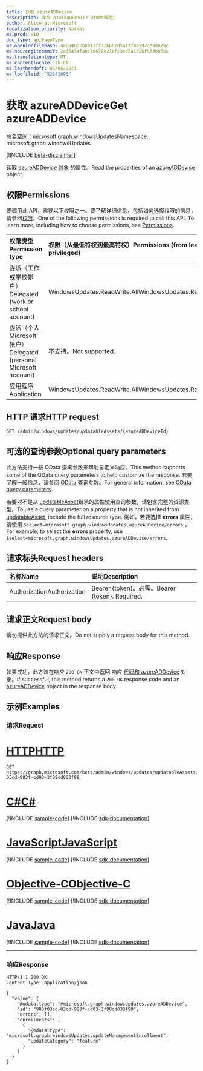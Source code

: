 ```yaml
---
title: 获取 azureADDevice
description: 读取 azureADDevice 对象的属性。
author: Alice-at-Microsoft
localization_priority: Normal
ms.prod: w10
doc_type: apiPageType
ms.openlocfilehash: 480940d2b0b13ff32b002d5a1ff4a5922d9db29c
ms.sourcegitcommit: 2a35434fabc76672e21bfc3ed5a1d28f9f3b66bc
ms.translationtype: MT
ms.contentlocale: zh-CN
ms.lasthandoff: 05/06/2021
ms.locfileid: "52241095"
---
```

# <a name="get-azureaddevice"></a><span data-ttu-id="f8c6f-103">获取 azureADDevice</span><span class="sxs-lookup"><span data-stu-id="f8c6f-103">Get azureADDevice</span></span>
<span data-ttu-id="f8c6f-104">命名空间：microsoft.graph.windowsUpdates</span><span class="sxs-lookup"><span data-stu-id="f8c6f-104">Namespace: microsoft.graph.windowsUpdates</span></span>

[!INCLUDE [beta-disclaimer](../../includes/beta-disclaimer.md)]

<span data-ttu-id="f8c6f-105">读取 [azureADDevice 对象](../resources/windowsupdates-azureaddevice.md) 的属性。</span><span class="sxs-lookup"><span data-stu-id="f8c6f-105">Read the properties of an [azureADDevice](../resources/windowsupdates-azureaddevice.md) object.</span></span>

## <a name="permissions"></a><span data-ttu-id="f8c6f-106">权限</span><span class="sxs-lookup"><span data-stu-id="f8c6f-106">Permissions</span></span>
<span data-ttu-id="f8c6f-p101">要调用此 API，需要以下权限之一。要了解详细信息，包括如何选择权限的信息，请参阅[权限](/graph/permissions-reference)。</span><span class="sxs-lookup"><span data-stu-id="f8c6f-p101">One of the following permissions is required to call this API. To learn more, including how to choose permissions, see [Permissions](/graph/permissions-reference).</span></span>

|<span data-ttu-id="f8c6f-109">权限类型</span><span class="sxs-lookup"><span data-stu-id="f8c6f-109">Permission type</span></span>|<span data-ttu-id="f8c6f-110">权限（从最低特权到最高特权）</span><span class="sxs-lookup"><span data-stu-id="f8c6f-110">Permissions (from least to most privileged)</span></span>|
|:---|:---|
|<span data-ttu-id="f8c6f-111">委派（工作或学校帐户）</span><span class="sxs-lookup"><span data-stu-id="f8c6f-111">Delegated (work or school account)</span></span>|<span data-ttu-id="f8c6f-112">WindowsUpdates.ReadWrite.All</span><span class="sxs-lookup"><span data-stu-id="f8c6f-112">WindowsUpdates.ReadWrite.All</span></span>|
|<span data-ttu-id="f8c6f-113">委派（个人 Microsoft 帐户）</span><span class="sxs-lookup"><span data-stu-id="f8c6f-113">Delegated (personal Microsoft account)</span></span>|<span data-ttu-id="f8c6f-114">不支持。</span><span class="sxs-lookup"><span data-stu-id="f8c6f-114">Not supported.</span></span>|
|<span data-ttu-id="f8c6f-115">应用程序</span><span class="sxs-lookup"><span data-stu-id="f8c6f-115">Application</span></span>|<span data-ttu-id="f8c6f-116">WindowsUpdates.ReadWrite.All</span><span class="sxs-lookup"><span data-stu-id="f8c6f-116">WindowsUpdates.ReadWrite.All</span></span>|

## <a name="http-request"></a><span data-ttu-id="f8c6f-117">HTTP 请求</span><span class="sxs-lookup"><span data-stu-id="f8c6f-117">HTTP request</span></span>

<!-- {
  "blockType": "ignored"
}
-->
``` http
GET /admin/windows/updates/updatableAssets/{azureADDeviceId}
```

## <a name="optional-query-parameters"></a><span data-ttu-id="f8c6f-118">可选的查询参数</span><span class="sxs-lookup"><span data-stu-id="f8c6f-118">Optional query parameters</span></span>
<span data-ttu-id="f8c6f-119">此方法支持一些 OData 查询参数来帮助自定义响应。</span><span class="sxs-lookup"><span data-stu-id="f8c6f-119">This method supports some of the OData query parameters to help customize the response.</span></span> <span data-ttu-id="f8c6f-120">若要了解一般信息，请参阅 [OData 查询参数](/graph/query-parameters)。</span><span class="sxs-lookup"><span data-stu-id="f8c6f-120">For general information, see [OData query parameters](/graph/query-parameters).</span></span>

<span data-ttu-id="f8c6f-121">若要对不是从 [updatableAsset](../resources/windowsupdates-updatableasset.md)继承的属性使用查询参数，请包含完整的资源类型。</span><span class="sxs-lookup"><span data-stu-id="f8c6f-121">To use a query parameter on a property that is not inherited from [updatableAsset](../resources/windowsupdates-updatableasset.md), include the full resource type.</span></span> <span data-ttu-id="f8c6f-122">例如，若要选择 **errors** 属性，请使用 `$select=microsoft.graph.windowsUpdates.azureADDevice/errors` 。</span><span class="sxs-lookup"><span data-stu-id="f8c6f-122">For example, to select the **errors** property, use `$select=microsoft.graph.windowsUpdates.azureADDevice/errors`.</span></span>

## <a name="request-headers"></a><span data-ttu-id="f8c6f-123">请求标头</span><span class="sxs-lookup"><span data-stu-id="f8c6f-123">Request headers</span></span>
|<span data-ttu-id="f8c6f-124">名称</span><span class="sxs-lookup"><span data-stu-id="f8c6f-124">Name</span></span>|<span data-ttu-id="f8c6f-125">说明</span><span class="sxs-lookup"><span data-stu-id="f8c6f-125">Description</span></span>|
|:---|:---|
|<span data-ttu-id="f8c6f-126">Authorization</span><span class="sxs-lookup"><span data-stu-id="f8c6f-126">Authorization</span></span>|<span data-ttu-id="f8c6f-p104">Bearer {token}。必需。</span><span class="sxs-lookup"><span data-stu-id="f8c6f-p104">Bearer {token}. Required.</span></span>|

## <a name="request-body"></a><span data-ttu-id="f8c6f-129">请求正文</span><span class="sxs-lookup"><span data-stu-id="f8c6f-129">Request body</span></span>
<span data-ttu-id="f8c6f-130">请勿提供此方法的请求正文。</span><span class="sxs-lookup"><span data-stu-id="f8c6f-130">Do not supply a request body for this method.</span></span>

## <a name="response"></a><span data-ttu-id="f8c6f-131">响应</span><span class="sxs-lookup"><span data-stu-id="f8c6f-131">Response</span></span>

<span data-ttu-id="f8c6f-132">如果成功，此方法在响应 `200 OK` 正文中返回 响应 [代码和 azureADDevice](../resources/windowsupdates-azureaddevice.md) 对象。</span><span class="sxs-lookup"><span data-stu-id="f8c6f-132">If successful, this method returns a `200 OK` response code and an [azureADDevice](../resources/windowsupdates-azureaddevice.md) object in the response body.</span></span>

## <a name="examples"></a><span data-ttu-id="f8c6f-133">示例</span><span class="sxs-lookup"><span data-stu-id="f8c6f-133">Examples</span></span>

### <a name="request"></a><span data-ttu-id="f8c6f-134">请求</span><span class="sxs-lookup"><span data-stu-id="f8c6f-134">Request</span></span>

# <a name="http"></a>[<span data-ttu-id="f8c6f-135">HTTP</span><span class="sxs-lookup"><span data-stu-id="f8c6f-135">HTTP</span></span>](#tab/http)
<!-- {
  "blockType": "request",
  "name": "get_azureaddevice"
}
-->
``` http
GET https://graph.microsoft.com/beta/admin/windows/updates/updatableAssets/983f03cd-03cd-983f-cd03-3f98cd033f98
```
# <a name="c"></a>[<span data-ttu-id="f8c6f-136">C#</span><span class="sxs-lookup"><span data-stu-id="f8c6f-136">C#</span></span>](#tab/csharp)
[!INCLUDE [sample-code](../includes/snippets/csharp/get-azureaddevice-csharp-snippets.md)]
[!INCLUDE [sdk-documentation](../includes/snippets/snippets-sdk-documentation-link.md)]

# <a name="javascript"></a>[<span data-ttu-id="f8c6f-137">JavaScript</span><span class="sxs-lookup"><span data-stu-id="f8c6f-137">JavaScript</span></span>](#tab/javascript)
[!INCLUDE [sample-code](../includes/snippets/javascript/get-azureaddevice-javascript-snippets.md)]
[!INCLUDE [sdk-documentation](../includes/snippets/snippets-sdk-documentation-link.md)]

# <a name="objective-c"></a>[<span data-ttu-id="f8c6f-138">Objective-C</span><span class="sxs-lookup"><span data-stu-id="f8c6f-138">Objective-C</span></span>](#tab/objc)
[!INCLUDE [sample-code](../includes/snippets/objc/get-azureaddevice-objc-snippets.md)]
[!INCLUDE [sdk-documentation](../includes/snippets/snippets-sdk-documentation-link.md)]

# <a name="java"></a>[<span data-ttu-id="f8c6f-139">Java</span><span class="sxs-lookup"><span data-stu-id="f8c6f-139">Java</span></span>](#tab/java)
[!INCLUDE [sample-code](../includes/snippets/java/get-azureaddevice-java-snippets.md)]
[!INCLUDE [sdk-documentation](../includes/snippets/snippets-sdk-documentation-link.md)]

---


### <a name="response"></a><span data-ttu-id="f8c6f-140">响应</span><span class="sxs-lookup"><span data-stu-id="f8c6f-140">Response</span></span>

<!-- {
  "blockType": "response",
  "truncated": true,
  "@odata.type": "microsoft.graph.windowsUpdates.azureADDevice"
}
-->
``` http
HTTP/1.1 200 OK
Content-Type: application/json

{
  "value": {
    "@odata.type": "#microsoft.graph.windowsUpdates.azureADDevice",
    "id": "983f03cd-03cd-983f-cd03-3f98cd033f98",
    "errors": [],
    "enrollments": [
      {
        "@odata.type": "microsoft.graph.windowsUpdates.updateManagementEnrollment",
        "updateCategory": "feature"
      }
    ]
  }
}
```

